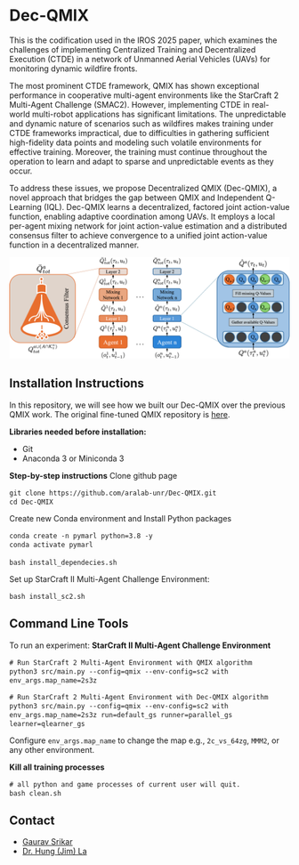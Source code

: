 # Dec-QMIX

This is the codification used in the IROS 2025 paper, which examines the challenges of implementing Centralized Training and Decentralized Execution (CTDE) in a network of Unmanned Aerial Vehicles (UAVs) for monitoring dynamic wildfire fronts. 

The most prominent CTDE framework, QMIX has shown exceptional performance in cooperative multi-agent environments like the StarCraft 2 Multi-Agent Challenge (SMAC2). However, implementing CTDE in real-world multi-robot applications has significant limitations. The unpredictable and dynamic nature of scenarios such as wildfires makes training under CTDE frameworks impractical, due to difficulties in gathering sufficient high-fidelity data points and modeling such volatile environments for effective training. Moreover, the training must continue throughout the operation to learn and adapt to sparse and unpredictable events as they occur. 

To address these issues, we propose Decentralized QMIX (Dec-QMIX), a novel approach that bridges the gap between QMIX and Independent Q-Learning (IQL). Dec-QMIX learns a decentralized, factored joint action-value function, enabling adaptive coordination among UAVs. It employs a local per-agent mixing network for joint action-value estimation and a distributed consensus filter to achieve convergence to a unified joint action-value function in a decentralized manner.

<img src="figures/Dec-QMIX_arch.png">

## Installation Instructions
In this repository, we will see how we built our Dec-QMIX over the previous QMIX work. The original fine-tuned QMIX repository is [here](https://github.com/hijkzzz/pymarl2).

**Libraries needed before installation:**
- Git
- Anaconda 3 or Miniconda 3

**Step-by-step instructions**
Clone github page
```shell
git clone https://github.com/aralab-unr/Dec-QMIX.git
cd Dec-QMIX
```
Create new Conda environment and Install Python packages
```shell
conda create -n pymarl python=3.8 -y
conda activate pymarl

bash install_dependecies.sh
```
Set up StarCraft II Multi-Agent Challenge Environment:
```shell
bash install_sc2.sh
```

## Command Line Tools
To run an experiment:
**StarCraft II Multi-Agent Challenge Environment**
```shell
# Run StarCraft 2 Multi-Agent Environment with QMIX algorithm
python3 src/main.py --config=qmix --env-config=sc2 with env_args.map_name=2s3z
```
```shell
# Run StarCraft 2 Multi-Agent Environment with Dec-QMIX algorithm
python3 src/main.py --config=qmix --env-config=sc2 with env_args.map_name=2s3z run=default_gs runner=parallel_gs learner=qlearner_gs
```
Configure `env_args.map_name` to change the map e.g., `2c_vs_64zg`, `MMM2`, or any other environment.

**Kill all training processes**
```shell
# all python and game processes of current user will quit.
bash clean.sh
```

## Contact
- [Gaurav Srikar](mailto:gauravsrikar@gmail.com)
- [Dr. Hung (Jim) La](mailto:hla@unr.edu)
